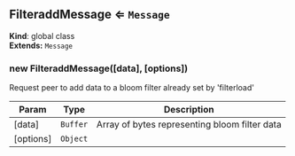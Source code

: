 <a name="FilteraddMessage"></a>

## FilteraddMessage ⇐ <code>Message</code>
**Kind**: global class  
**Extends:** <code>Message</code>  
<a name="new_FilteraddMessage_new"></a>

### new FilteraddMessage([data], [options])
Request peer to add data to a bloom filter already set by 'filterload'


| Param | Type | Description |
| --- | --- | --- |
| [data] | <code>Buffer</code> | Array of bytes representing bloom filter data |
| [options] | <code>Object</code> |  |

